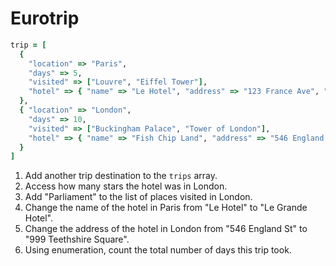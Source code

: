 # Eurotrip

```ruby
trip = [
  {
    "location" => "Paris",
    "days" => 5,
    "visited" => ["Louvre", "Eiffel Tower"],
    "hotel" => { "name" => "Le Hotel", "address" => "123 France Ave", "stars" => 4 }
  },
  { "location" => "London",
    "days" => 10,
    "visited" => ["Buckingham Palace", "Tower of London"],
    "hotel" => { "name" => "Fish Chip Land", "address" => "546 England St", "stars" => 2 }
  }
]
```

1. Add another trip destination to the `trips` array.
2. Access how many stars the hotel was in London.
3. Add "Parliament" to the list of places visited in London.
4. Change the name of the hotel in Paris from "Le Hotel" to "Le Grande Hotel".
5. Change the address of the hotel in London from "546 England St" to "999 Teethshire Square".
6. Using enumeration, count the total number of days this trip took.
